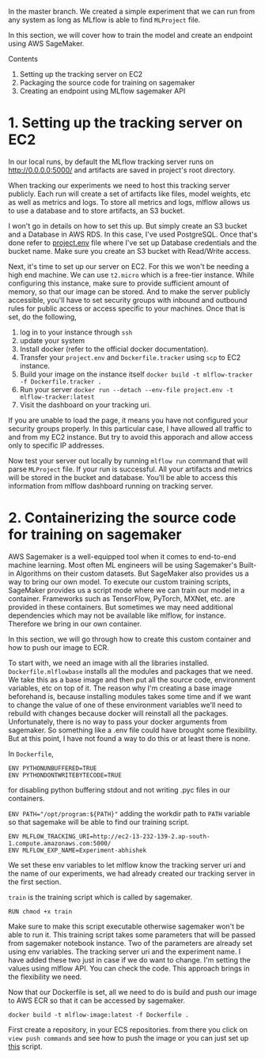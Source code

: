 In the master branch. We created a simple experiment that we can run from any system as long as MLflow is able to find `MLProject` file.

In this section, we will cover how to train the model and create an endpoint using AWS SageMaker.


Contents

1. Setting up the tracking server on EC2
2. Packaging the source code for training on sagemaker
3. Creating an endpoint using MLflow sagemaker API

# 1. Setting up the tracking server on EC2

In our local runs, by default the MLflow tracking server runs on http://0.0.0.0:5000/ and artifacts are saved in project's root directory.

When tracking our experiments we need to host this tracking server publicly. Each run will create a set of artifacts like files, model weights, etc as well as metrics and logs. To store all metrics and logs, mlflow allows us to use a database and to store artifacts, an S3 bucket.

I won't go in details on how to set this up. But simply create an S3 bucket and a Database in AWS RDS. In this case, I've used PostgreSQL. Once that's done refer to [project.env](project.env) file where I've set up Database credentials and the bucket name. Make sure you create an S3 bucket with Read/Write access.

Next, it's time to set up our server on EC2. For this we won't be needing a high end machine. We can use `t2.micro` which is a free-tier instance. While configuring this instance, make sure to provide sufficient amount of memory, so that our image can be stored. And to make the server publicly accessible, you'll have to set security groups with inbound and outbound rules for public access or access specific to your machines. Once that is set, do the following,

1. log in to your instance through `ssh`
2. update your system
3. Install docker (refer to the official docker documentation).
4. Transfer your `project.env` and `Dockerfile.tracker` using `scp` to EC2 instance.
5. Build your image on the instance itself `docker build -t mlflow-tracker -f Dockerfile.tracker .`
6. Run your server `docker run --detach --env-file project.env -t mlflow-tracker:latest`
7. Visit the dashboard on your tracking uri.

If you are unable to load the page, it means you have not configured your security groups properly. In this particular case, I have allowed all traffic to and from my EC2 instance. But try to avoid this apporach and allow access only to specific IP addresses.

Now test your server out locally by running `mlflow run` command that will parse `MLProject` file. If your run is successful. All your artifacts and metrics will be stored in the bucket and database. You'll be able to access this information from mlflow dashboard running on tracking server.



# 2. Containerizing the source code for training on sagemaker

AWS Sagemaker is a well-equipped tool when it comes to end-to-end machine learning. Most often ML engineers will be using Sagemaker's Built-in Algorithms on their custom datasets. But SageMaker also provides us a way to bring our own model. To execute our custom training scripts, SageMaker provides us a script mode where we can train our model in a container. Frameworks such as TensorFlow, PyTorch, MXNet, etc. are provided in these containers. But sometimes we may need additional dependencies which may not be available like mlflow, for instance. Therefore we bring in our own container.

In this section, we will go through how to create this custom container and how to push our image to ECR.

To start with, we need an image with all the libraries installed. `Dockerfile.mlflowbase` installs all the modules and packages that we need. We take this as a base image and then put all the source code, environment variables, etc on top of it. The reason why I'm creating a base image beforehand is, because installing modules takes some time and if we want to change the value of one of these environment variables we'll need to rebuild with changes because docker will reinstall all the packages. Unfortunately, there is no way to pass your docker arguments from sagemaker. So something like a .env file could have brought some flexibility. But at this point, I have not found a way to do this or at least there is none.

In `Dockerfile`,

```
ENV PYTHONUNBUFFERED=TRUE
ENV PYTHONDONTWRITEBYTECODE=TRUE
```

for disabling python buffering stdout and not writing .pyc files in our containers.

`ENV PATH="/opt/program:${PATH}"` adding the workdir path to `PATH` variable so that sagemake will be able to find our training script.


```
ENV MLFLOW_TRACKING_URI=http://ec2-13-232-139-2.ap-south-1.compute.amazonaws.com:5000/
ENV MLFLOW_EXP_NAME=Experiment-abhishek
```

We set these env variables to let mlflow know the tracking server uri and the name of our experiments, we had already created our tracking server in the first section.


`train` is the training script which is called by sagemaker. 
```
RUN chmod +x train
```
Make sure to make this script executable otherwise sagemaker won't be able to run it. This training script takes some parameters that will be passed from sagemaker notebook instance. Two of the parameters are already set using env variables. The tracking server uri and the experiment name. I have added these two just in case if we do want to change. I'm setting the values using mlflow API. You can check the code. This approach brings in the flexibility we need.

Now that our Dockerfile is set, all we need to do is build and push our image to AWS ECR so that it can be accessed by sagemaker.

`docker build -t mlflow-image:latest -f Dockerfile .`


First create a repository, in your ECS repositories. from there you click on `view push commands` and see how to push the image or you can just set up [this](https://github.com/aws/amazon-sagemaker-examples/blob/master/advanced_functionality/scikit_bring_your_own/container/build_and_push.sh) script.